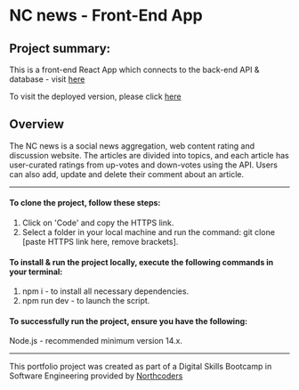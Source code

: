 # NC news - Front-End App

## Project summary:

This is a front-end React App which connects to the back-end API & database - visit [here](https://github.com/Magdaleeena/nc_news)

To visit the deployed version, please click [here](https://resplendent-pika-7c909c.netlify.app/)

## Overview

The NC news is a social news aggregation, web content rating and discussion website. The articles are divided into topics, and each article has user-curated ratings from up-votes and down-votes using the API. Users can also add, update and delete their comment about an article.

---

#### To clone the project, follow these steps:
1. Click on 'Code' and copy the HTTPS link.
2. Select a folder in your local machine and run the command: git clone [paste HTTPS link here, remove brackets].

#### To install & run the project locally, execute the following commands in your terminal:
1. npm i - to install all necessary dependencies.
2. npm run dev - to launch the script.

#### To successfully run the project, ensure you have the following:
Node.js - recommended minimum version 14.x.

--- 

This portfolio project was created as part of a Digital Skills Bootcamp in Software Engineering provided by [Northcoders](https://northcoders.com/)
